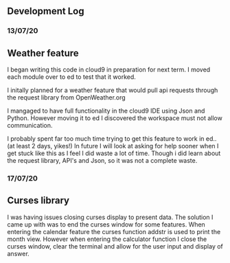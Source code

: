 ## Development Log

### 13/07/20

## Weather feature

I began writing this code in cloud9 in preparation for next term.
I moved each module over to ed to test that it worked.

I initally planned for a weather feature that would pull api requests
through the request library from OpenWeather.org

I mangaged to have full functionality in the cloud9 IDE using Json and Python.
However moving it to ed I discovered the workspace must not allow communication.

I probably spent far too much time trying to get this feature to work in ed.. (at least 2 days, yikes!)
In future I will look at asking for help sooner when I get stuck like this as I feel I did waste a lot of time.
Though i did learn about the request library, API's and Json, so it was not a complete waste.


### 17/07/20

## Curses library

I was having issues closing curses display to present data. The solution I came up with was to end the curses window for some features. When entering the calendar 
feature the curses function addstr is used to print the month view. However when entering the calculator function I close the curses window, clear the terminal
and allow for the user input and display of answer.




